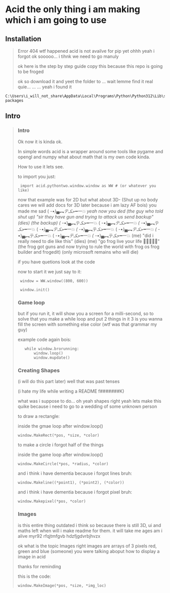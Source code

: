 # Acid the only thing i am making which i am going to use

## Installation
> Error 404
> wtf happened
> acid is not availve for pip yet
> ohhh yeah i forgot ok sooooo... i tihnk we need to go manuly
>
> ok here is the step by step guide copy this because this repo is going to be froged
>
> ok so download it and yeet the folder to ... wait lemme find it real quie... ... ... yeah i found it

    C:\Users\i_will_not_share\AppData\Local\Programs\Python\Python312\Lib\site-packages


## Intro

>   ### Intro
>
>   Ok now it is kinda ok.
>
>   In simple words acid is a wrapper around some tools like pygame and opengl and numpy what about math that is my own code kinda.
>
>   How to use it lets see.
>    
>   to import you just:
>
>      import acid.pythontwo.window.window as WW # (or whatever you like)
>
>   now that example was for 2D but what about 3D- (Shut up no body cares we will add docs for 3D later because i am lazy AF bois) you made me sad ( -_•)▄︻テحكـ━一💥 yeah now you ded
>   (the guy who told shut up) "sir they have gun and trying to attack us send backup" (dies)
>   (the backup) ( -_•)▄︻テحكـ━一💥 ( -_•)▄︻テحكـ━一💥 ( -_•)▄︻テحكـ━一💥 ( -_•)▄︻テحكـ━一💥 ( -_•)▄︻テحكـ━一💥 ( -_•)▄︻テحكـ━一💥 ( -_•)▄︻テحكـ━一💥 ( -_•)▄︻テحكـ━一💥 ( -_•)▄︻テحكـ━一💥
>   (me) "did i really need to die like this" (dies)
>   (me) "go frog live your life 🐸🐸🐸🐸🐸"
>   (the frog got guns and now trying to rule the world with frog os frog builder and frogedit) (only microsoft remains who will die)
> 
>   if you have quetions look at the code
>
>   now to start it we just say to it:
>
>      window = WW.window((800, 600))
>
>      window.init()
>
>   ### Game loop
>
>   but if you run it, it will show you a screen for a milli-second,
>   so to solve that you make a while loop and put 2 things in it 3 is you wanna fill the screen with something else color (wtf was that grammar my guy)
>
>   example code again bois:
>
>        while window.brorunning:
>            window.loop()
>            window.mupdate()
>    
>   ### Creating Shapes
>
>   (i will do this part later) well that was past tenses
>
>   (i hate my life while writing a README f#######K)
>
>   what was i suppose to do... oh yeah shapes right yeah lets make this quike because i need to go to a wedding of some unknown person
>
>   to draw a rectangle:
> 
>   inside the gmae loop after window.loop()
> 
>     window.MakeRect(*pos, *size, *color)
> 
>   to make a circle i forgot half of the things
> 
>   inside the game loop after window.loop()
>
>     window.MakeCircle(*pos, *radius, *color)
>
>   and i think i have dementia because i forgot lines bruh:
>
>     window.Makeline((*point1), (*point2), (*color))
>
>   and i think i have dementia because i forgot pixel bruh:
>
>     window.Makepixel(*pos, *color)
>
>   ### Images
>
>   is this entire thing outdated i think so because there is still 3D, ui and maths left when will i make readme for them. it will take me ages am i alive  myr92 rfqjtmfgvb hdzfjgdvrbjhvzx
>
>   ok what is the topic Images right images are arrays of 3 pixels red, green and blue (someone) you were talking aboput how to display a image in acid
>
>   thanks for reminding
>
>   this is the code:
>
>     window.MakeImage(*pos, *size, *img_loc)
